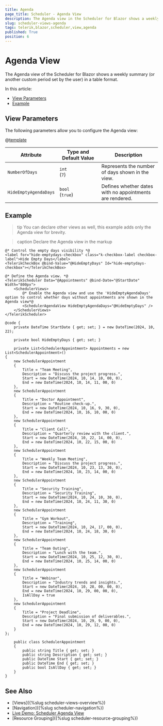 ```yaml
---
title: Agenda
page_title: Scheduler - Agenda View
description: The Agenda view in the Scheduler for Blazor shows a weekly summary or a user-defined custom period in a table format, providing a clear event overview.
slug: scheduler-views-agenda
tags: telerik,blazor,scheduler,view,agenda
published: True
position: 6
---
```


# Agenda View

The Agenda view of the Scheduler for Blazor shows a weekly summary (or another custom period set by the user) in a table format.

In this article:

* [View Parameters](#view-parameters)
* [Example](#example)

## View Parameters

The following parameters allow you to configure the Agenda view:

@[template](/_contentTemplates/common/parameters-table-styles.md#table-layout)

| Attribute | Type and Default&nbsp;Value | Description |
| --- | --- | --- |
| `NumberOfDays` | `int` <br /> (`7`) | Represents the number of days shown in the view. |
| `HideEmptyAgendaDays` | `bool` <br /> (`true`) | Defines whether dates with no appointments are rendered. |

## Example

>tip You can declare other views as well, this example adds only the Agenda view for brevity.

>caption Declare the Agenda view in the markup

````CSHTML
@* Control the empty days visibility *@
<label for="hide-emptydays-checkbox" class="k-checkbox-label checkbox-label">Hide Empty Days</label>
<TelerikCheckBox @bind-Value="@HideEmptyDays" Id="hide-emptydays-checkbox"></TelerikCheckBox>

@* Define the Agenda view. *@
<TelerikScheduler Data="@Appointments" @bind-Date="@StartDate" Width="800px">
    <SchedulerViews>
        @* Enable the Agenda view and use the 'HideEmptyAgendaDays' option to control whether days without appointments are shown in the Agenda view*@
        <SchedulerAgendaView HideEmptyAgendaDays="@HideEmptyDays" />
    </SchedulerViews>
</TelerikScheduler>

@code {
    private DateTime StartDate { get; set; } = new DateTime(2024, 10, 22);

    private bool HideEmptyDays { get; set; }

    private List<SchedulerAppointment> Appointments = new List<SchedulerAppointment>()
{
    new SchedulerAppointment
    {
        Title = "Team Meeting",
        Description = "Discuss the project progress.",
        Start = new DateTime(2024, 10, 14, 10, 00, 0),
        End = new DateTime(2024, 10, 14, 11, 00, 0)
    },
    new SchedulerAppointment
    {
        Title = "Doctor Appointment",
        Description = "Routine check-up.",
        Start = new DateTime(2024, 10, 16, 9, 30, 0),
        End = new DateTime(2024, 10, 16, 10, 00, 0)
    },
    new SchedulerAppointment
    {
        Title = "Client Call",
        Description = "Quarterly review with the client.",
        Start = new DateTime(2024, 10, 22, 14, 00, 0),
        End = new DateTime(2024, 10, 22, 15, 00, 0)
    },
    new SchedulerAppointment
    {
        Title = "Weekly Team Meeting",
        Description = "Discuss the project progress.",
        Start = new DateTime(2024, 10, 23, 13, 30, 0),
        End = new DateTime(2024, 10, 23, 14, 00, 0)
    },
    new SchedulerAppointment
    {
        Title = "Security Training",
        Description = "Security Training",
        Start = new DateTime(2024, 10, 24, 10, 30, 0),
        End = new DateTime(2024, 10, 24, 11, 30, 0)
    },
    new SchedulerAppointment
    {
        Title = "Gym Workout",
        Description = "Training",
        Start = new DateTime(2024, 10, 24, 17, 00, 0),
        End = new DateTime(2024, 10, 24, 18, 30, 0)
    },
    new SchedulerAppointment
    {
        Title = "Team Outing",
        Description = "Lunch with the team.",
        Start = new DateTime(2024, 10, 25, 12, 30, 0),
        End = new DateTime(2024, 10, 25, 14, 00, 0)
    },
    new SchedulerAppointment
    {
        Title = "Webinar",
        Description = "Industry trends and insights.",
        Start = new DateTime(2024, 10, 28, 00, 00, 0),
        End = new DateTime(2024, 10, 29, 00, 00, 0),
        IsAllDay = true
    },
    new SchedulerAppointment
    {
        Title = "Project Deadline",
        Description = "Final submission of deliverables.",
        Start = new DateTime(2024, 10, 29, 9, 00, 0),
        End = new DateTime(2024, 10, 29, 12, 00, 0)
    }
};

    public class SchedulerAppointment
    {
        public string Title { get; set; }
        public string Description { get; set; }
        public DateTime Start { get; set; }
        public DateTime End { get; set; }
        public bool IsAllDay { get; set; }
    }
}
````

## See Also

* [Views]({%slug scheduler-views-overview%})
* [Navigation]({%slug scheduler-navigation%})
* [Live Demo: Scheduler Agenda View](https://demos.telerik.com/blazor-ui/scheduler/agenda-view)
* [Resource Grouping]({%slug scheduler-resource-grouping%})

